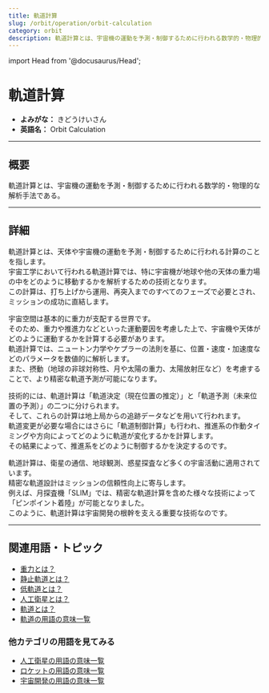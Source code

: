 ```yaml
---
title: 軌道計算
slug: /orbit/operation/orbit-calculation
category: orbit
description: 軌道計算とは、宇宙機の運動を予測・制御するために行われる数学的・物理的な解析手法である。
---
```


import Head from '@docusaurus/Head';

<Head>
  <script type="application/ld+json">
    {`{
      "@context": "https://schema.org",
      "@type": "DefinedTerm",
      "name": "軌道計算",
      "inDefinedTermSet": "https://www.space-portal.org",
      "termCode": "orbit/operation/orbit-calculation",
      "description": "軌道計算とは、宇宙機の運動を予測・制御するために行われる数学的・物理的な解析手法である。",
      "url": "https://www.space-portal.org/docs/orbit/operation/orbit-calculation"
    }`}
  </script>
</Head>

# 軌道計算

- **よみがな：** きどうけいさん  
- **英語名：** Orbit Calculation  

---

## 概要

軌道計算とは、宇宙機の運動を予測・制御するために行われる数学的・物理的な解析手法である。

---

## 詳細

軌道計算とは、天体や宇宙機の運動を予測・制御するために行われる計算のことを指します。  
宇宙工学において行われる軌道計算では、特に宇宙機が地球や他の天体の重力場の中をどのように移動するかを解析するための技術となります。  
この計算は、打ち上げから運用、再突入までのすべてのフェーズで必要とされ、ミッションの成功に直結します。  

宇宙空間は基本的に重力が支配する世界です。  
そのため、重力や推進力などといった運動要因を考慮した上で、宇宙機や天体がどのように運動するかを計算する必要があります。  
軌道計算では、ニュートン力学やケプラーの法則を基に、位置・速度・加速度などのパラメータを数値的に解析します。  
また、摂動（地球の非球対称性、月や太陽の重力、太陽放射圧など）を考慮することで、より精密な軌道予測が可能になります。  

技術的には、軌道計算は「軌道決定（現在位置の推定）」と「軌道予測（未来位置の予測）」の二つに分けられます。  
そして、これらの計算は地上局からの追跡データなどを用いて行われます。  
軌道変更が必要な場合にはさらに「軌道制御計算」も行われ、推進系の作動タイミングや方向によってどのように軌道が変化するかを計算します。  
その結果によって、推進系をどのように制御するかを決定するのです。  

軌道計算は、衛星の通信、地球観測、惑星探査など多くの宇宙活動に適用されています。  
精密な軌道設計はミッションの信頼性向上に寄与します。  
例えば、月探査機「SLIM」では、精密な軌道計算を含めた様々な技術によって「ピンポイント着陸」が可能となりました。  
このように、軌道計算は宇宙開発の根幹を支える重要な技術なのです。

---

## 関連用語・トピック

- [重力とは？](/docs/physics/gravity/)
- [静止軌道とは？](/docs/orbit/type/geostationary-orbit/)
- [低軌道とは？](/docs/orbit/type/low-earth-orbit/)
- [人工衛星とは？](/docs/satellite/satellite/)
- [軌道とは？](/docs/orbit/orbit/)
- [軌道の用語の意味一覧](/docs/category/orbit/)

### 他カテゴリの用語を見てみる
- [人工衛星の用語の意味一覧](/docs/category/satellite/)
- [ロケットの用語の意味一覧](/docs/category/rocket/)
- [宇宙開発の用語の意味一覧](/docs/category/glossary/)